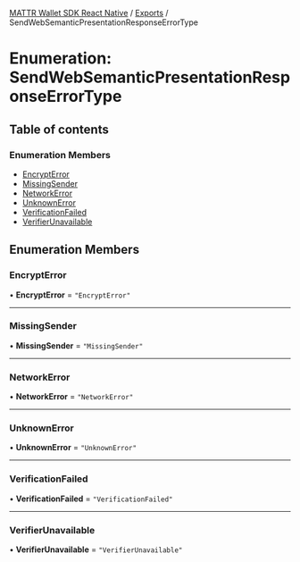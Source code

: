 [MATTR Wallet SDK React Native](../README.md) / [Exports](../modules.md) / SendWebSemanticPresentationResponseErrorType

# Enumeration: SendWebSemanticPresentationResponseErrorType

## Table of contents

### Enumeration Members

- [EncryptError](SendWebSemanticPresentationResponseErrorType.md#encrypterror)
- [MissingSender](SendWebSemanticPresentationResponseErrorType.md#missingsender)
- [NetworkError](SendWebSemanticPresentationResponseErrorType.md#networkerror)
- [UnknownError](SendWebSemanticPresentationResponseErrorType.md#unknownerror)
- [VerificationFailed](SendWebSemanticPresentationResponseErrorType.md#verificationfailed)
- [VerifierUnavailable](SendWebSemanticPresentationResponseErrorType.md#verifierunavailable)

## Enumeration Members

### EncryptError

• **EncryptError** = ``"EncryptError"``

___

### MissingSender

• **MissingSender** = ``"MissingSender"``

___

### NetworkError

• **NetworkError** = ``"NetworkError"``

___

### UnknownError

• **UnknownError** = ``"UnknownError"``

___

### VerificationFailed

• **VerificationFailed** = ``"VerificationFailed"``

___

### VerifierUnavailable

• **VerifierUnavailable** = ``"VerifierUnavailable"``
